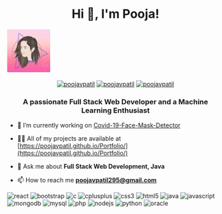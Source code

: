 <h1 align="center">Hi 👋, I'm Pooja!</h1>

<img src="Pooja.jpg" alt="Me!" width="100" height="100"/>

<p align="center">
<a href=https://codepen.io/poojavpatil target="blank"><img align="center" src=https://cdn.jsdelivr.net/npm/simple-icons@3.0.1/icons/codepen.svg alt="poojavpatil" height="20" width="20" /></a>
<a href=https://twitter.com/poojavp15 target="blank"><img align="center" src=https://cdn.jsdelivr.net/npm/simple-icons@3.0.1/icons/twitter.svg alt="poojavpatil" height="20" width="20" /></a>
<a href=https://linkedin.com/in/poojavpatil target="blank"><img align="center" src=https://cdn.jsdelivr.net/npm/simple-icons@3.0.1/icons/linkedin.svg alt="poojavpatil" height="20" width="20" /></a>  
</p>
<h3 align="center">A passionate Full Stack Web Developer and a Machine Learning Enthusiast</h3>

- 🔭 I’m currently working on [Covid-19-Face-Mask-Detector](https://github.com/poojavpatil/Covid-19-Face-Mask-Detector)

- 👨‍💻 All of my projects are available at [https://poojavpatil.github.io/Portfolio/](https://poojavpatil.github.io/Portfolio/)

- 💬 Ask me about **Full Stack Web Development, Java**

- 📫 How to reach me **poojavpatil295@gmail.com**

<p align="left"><img src="https://konpa.github.io/devicon/devicon.git/icons/react/react-original-wordmark.svg" alt="react" width="20" height="20"/> <img src="https://konpa.github.io/devicon/devicon.git/icons/bootstrap/bootstrap-plain.svg" alt="bootstrap" width="20" height="20"/> <img src="https://konpa.github.io/devicon/devicon.git/icons/c/c-original.svg" alt="c" width="20" height="20"/> <img src="https://konpa.github.io/devicon/devicon.git/icons/cplusplus/cplusplus-original.svg" alt="cplusplus" width="20" height="20"/> <img src="https://konpa.github.io/devicon/devicon.git/icons/css3/css3-original-wordmark.svg" alt="css3" width="20" height="20"/> <img src="https://konpa.github.io/devicon/devicon.git/icons/html5/html5-original-wordmark.svg" alt="html5" width="20" height="20"/> <img src="https://konpa.github.io/devicon/devicon.git/icons/java/java-original-wordmark.svg" alt="java" width="20" height="20"/> <img src="https://konpa.github.io/devicon/devicon.git/icons/javascript/javascript-original.svg" alt="javascript" width="20" height="20"/> <img src="https://konpa.github.io/devicon/devicon.git/icons/mongodb/mongodb-original-wordmark.svg" alt="mongodb" width="20" height="20"/> <img src="https://konpa.github.io/devicon/devicon.git/icons/mysql/mysql-original-wordmark.svg" alt="mysql" width="20" height="20"/> <img src="https://konpa.github.io/devicon/devicon.git/icons/php/php-original.svg" alt="php" width="20" height="20"/> <img src="https://konpa.github.io/devicon/devicon.git/icons/nodejs/nodejs-original-wordmark.svg" alt="nodejs" width="20" height="20"/> <img src="https://konpa.github.io/devicon/devicon.git/icons/python/python-original-wordmark.svg" alt="python" width="20" height="20"/> <img src="https://konpa.github.io/devicon/devicon.git/icons/oracle/oracle-original.svg" alt="oracle" width="20" height="20"/></p><p align="center">
</p>

